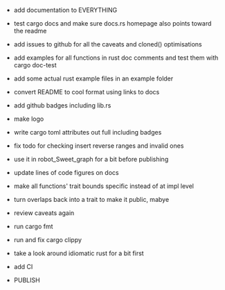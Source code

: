 - add documentation to EVERYTHING
- test cargo docs and make sure docs.rs homepage also points toward
  the readme

- add issues to github for all the caveats and cloned() optimisations

- add examples for all functions in rust doc comments and test them with cargo doc-test

- add some actual rust example files in an example folder

- convert README to cool format using links to docs

- add github badges including lib.rs
- make logo

- write cargo toml attributes out full including badges

- fix todo for checking insert reverse ranges and invalid ones

- use it in robot_Sweet_graph for a bit before publishing

- update lines of code figures on docs

- make all functions' trait bounds specific instead of at impl level

- turn overlaps back into a trait to make it public, mabye

- review caveats again

- run cargo fmt
- run and fix cargo clippy
- take a look around idiomatic rust for a bit first

- add CI

- PUBLISH
